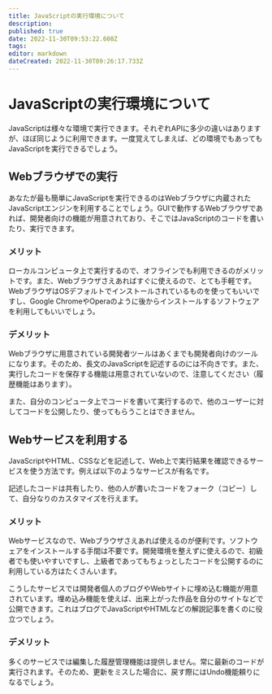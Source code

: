 ```yaml
---
title: JavaScriptの実行環境について
description: 
published: true
date: 2022-11-30T09:53:22.608Z
tags: 
editor: markdown
dateCreated: 2022-11-30T09:26:17.733Z
---
```


# JavaScriptの実行環境について

JavaScriptは様々な環境で実行できます。それぞれAPIに多少の違いはありますが、ほぼ同じように利用できます。一度覚えてしまえば、どの環境でもあってもJavaScriptを実行できるでしょう。

## Webブラウザでの実行

あなたが最も簡単にJavaScriptを実行できるのはWebブラウザに内蔵されたJavaScriptエンジンを利用することでしょう。GUIで動作するWebブラウザであれば、開発者向けの機能が用意されており、そこではJavaScriptのコードを書いたり、実行できます。

### メリット

ローカルコンピュータ上で実行するので、オフラインでも利用できるのがメリットです。また、Webブラウザさえあればすぐに使えるので、とても手軽です。WebブラウザはOSデフォルトでインストールされているものを使ってもいいですし、Google ChromeやOperaのように後からインストールするソフトウェアを利用してもいいでしょう。

### デメリット

Webブラウザに用意されている開発者ツールはあくまでも開発者向けのツールになります。そのため、長文のJavaScriptを記述するのには不向きです。また、実行したコードを保存する機能は用意されていないので、注意してください（履歴機能はあります）。

また、自分のコンピュータ上でコードを書いて実行するので、他のユーザーに対してコードを公開したり、使ってもらうことはできません。

## Webサービスを利用する

JavaScriptやHTML、CSSなどを記述して、Web上で実行結果を確認できるサービスを使う方法です。例えば以下のようなサービスが有名です。


記述したコードは共有したり、他の人が書いたコードをフォーク（コピー）して、自分なりのカスタマイズを行えます。

### メリット

Webサービスなので、Webブラウザさえあれば使えるのが便利です。ソフトウェアをインストールする手間は不要です。開発環境を整えずに使えるので、初級者でも使いやすいですし、上級者であってもちょっとしたコードを公開するのに利用している方はたくさんいます。

こうしたサービスでは開発者個人のブログやWebサイトに埋め込む機能が用意されています。埋め込み機能を使えば、出来上がった作品を自分のサイトなどで公開できます。これはブログでJavaScriptやHTMLなどの解説記事を書くのに役立つでしょう。

### デメリット

多くのサービスでは編集した履歴管理機能は提供しません。常に最新のコードが実行されます。そのため、更新をミスした場合に、戻す際にはUndo機能頼りになるでしょう。




